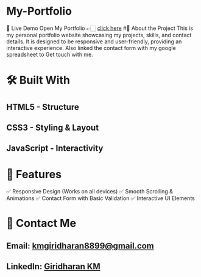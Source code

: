 # My-Portfolio
🚀 Live Demo
Open My Portfolio 👉🏻 [click here](https://giridharan-km.netlify.app/)
#📌 About the Project
This is my personal portfolio website showcasing my projects, skills, and contact details. It is designed to be responsive and user-friendly, providing an interactive experience. Also linked the contact form with my google spreadsheet to Get touch with me.

# 🛠️ Built With
## HTML5 - Structure
## CSS3 - Styling & Layout
## JavaScript - Interactivity

# 🔧 Features
✅ Responsive Design (Works on all devices)
✅ Smooth Scrolling & Animations
✅ Contact Form with Basic Validation
✅ Interactive UI Elements

# 📩 Contact Me
## Email: [kmgiridharan8899@gmail.com](mailto:kmgiridharan8899@gmail.com)
## LinkedIn: [Giridharan KM](https://www.linkedin.com/in/giri8899/)
